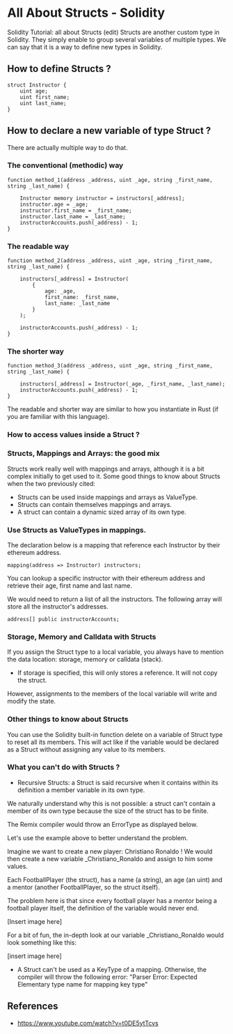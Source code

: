 # All About Structs - Solidity

Solidity Tutorial: all about Structs (edit)
Structs are another custom type in Solidity. They simply enable to group several variables of multiple types.
We can say that it is a way to define new types in Solidity.

## How to define Structs ?

```
struct Instructor {
    uint age;
    uint first_name;
    uint last_name;
}
```

## How to declare a new variable of type Struct ?
There are actually multiple way to do that.

### The conventional (methodic) way
```
function method_1(address _address, uint _age, string _first_name, string _last_name) {
    
    Instructor memory instructor = instructors[_address];
    instructor.age = _age;
    instructor.first_name = _first_name;
    instructor.last_name = _last_name;
    instructorAccounts.push(_address) - 1;
}
```

### The readable way
```
function method_2(address _address, uint _age, string _first_name, string _last_name) {
    
    instructors[_address] = Instructor(
        {
            age: _age,
            first_name: _first_name,
            last_name: _last_name
        }
    );
    
    instructorAccounts.push(_address) - 1;
}
```

### The shorter way
```
function method_3(address _address, uint _age, string _first_name, string _last_name) {
    
    instructors[_address] = Instructor(_age, _first_name, _last_name);
    instructorAccounts.push(_address) - 1;
}
```

The readable and shorter way are similar to how you instantiate in Rust (if you are familiar with this language).

### How to access values inside a Struct ?


### Structs, Mappings and Arrays: the good mix
Structs work really well with mappings and arrays, although it is a bit complex initially to get used to it. Some good things to know about Structs when the two previously cited:
* Structs can be used inside mappings and arrays as ValueType.
* Structs can contain themselves mappings and arrays.
* A struct can contain a dynamic sized array of its own type.

### Use Structs as ValueTypes in mappings.
The declaration below is a mapping that reference each Instructor by their ethereum address.

```
mapping(address => Instructor) instructors;
```

You can lookup a specific instructor with their ethereum address and retrieve their age, first name and last name.

We would need to return a list of all the instructors. The following array will store all the instructor's addresses.

```
address[] public instructorAccounts;
```


### Storage, Memory and Calldata with Structs
If you assign the Struct type to a local variable, you always have to mention the data location: storage, memory or calldata (stack).
* If storage is specified, this will only stores a reference. It will not copy the struct.

However, assignments to the members of the local variable will write and modify the state.

### Other things to know about Structs
You can use the Solidity built-in function delete on a variable of Struct type to reset all its members. This will act like if the variable would be declared as a Struct without assigning any value to its members.

### What you can't do with Structs ?

* Recursive Structs: a Struct is said recursive when it contains within its definition a member variable in its own type.

We naturally understand why this is not possible: a struct can't contain a member of its own type because the size of the struct has to be finite.

The Remix compiler would throw an ErrorType as displayed below.

Let's use the example above to better understand the problem.

Imagine we want to create a new player: Christiano Ronaldo ! We would then create a new variable _Christiano_Ronaldo and assign to him some values.

Each FootballPlayer (the struct), has a name (a string), an age (an uint) and a mentor (another FootballPlayer, so the struct itself).

The problem here is that since every football player has a mentor being a football player itself, the definition of the variable would never end.

[Insert image here]

For a bit of fun, the in-depth look at our variable _Christiano_Ronaldo would look something like this:


[insert image here]

* A Struct can't be used as a KeyType of a mapping. Otherwise, the compiler will throw the following error: "Parser Error: Expected Elementary type name for mapping key type"



## References

* https://www.youtube.com/watch?v=t0DE5ytTcvs